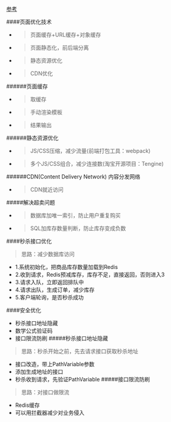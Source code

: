 [参考](https://www.cnblogs.com/wangzhongqiu/p/6557596.html)

####页面优化技术
* > 页面缓存+URL缓存+对象缓存
* > 页面静态化，前后端分离
* > 静态资源优化
* > CDN优化

######页面缓存
* > 取缓存
* > 手动渲染模板
* >  结果输出

######静态资源优化
* > JS/CSS压缩，减少流量(前端打包工具：webpack)
* > 多个JS/CSS组合，减少连接数(淘宝开源项目：Tengine)

######CDN(Content Delivery Network) 内容分发网络
* > CDN就近访问

#####解决超卖问题
* > 数据库加唯一索引，防止用户重复购买
* > SQL加库存数量判断，防止库存变成负数

####秒杀接口优化
> 思路：减少数据库访问
* 1.系统初始化，把商品库存数量加载到Redis
* 2.收到请求，Redis预减库存，库存不足，直接返回，否则进入3
* 3.请求入队，立即返回排队中
* 4.请求出队，生成订单，减少库存
* 5.客户端轮询，是否秒杀成功

####安全优化
* 秒杀接口地址隐藏
* 数学公式验证码
* 接口限流防刷
#####秒杀接口地址隐藏
> 思路：秒杀开始之前，先去请求接口获取秒杀地址
* 接口改造，带上PathVariable参数
* 添加生成地址的接口
* 秒杀收到请求，先验证PathVariable
#####接口限流防刷
> 思路：对接口做限流
* Redis缓存
* 可以用拦截器减少对业务侵入

